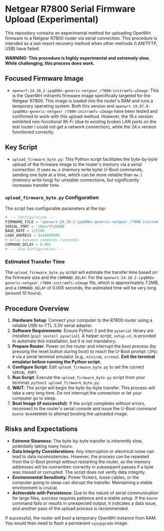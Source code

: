 # Netgear R7800 Serial Firmware Upload (Experimental)

This repository contains an experimental method for uploading OpenWrt firmware to a Netgear R7800 router via serial connection. This procedure is intended as a last-resort recovery method when other methods (LAN/TFTP, USB) have failed.

**WARNING: This procedure is highly experimental and extremely slow. While challenging, this process does work.**

## Focused Firmware Image

*   `openwrt-24.10.2-ipq806x-generic-netgear_r7800-initramfs-uImage`: This is the OpenWrt initramfs firmware image specifically targeted for the Netgear R7800. This image is loaded into the router's RAM and runs a temporary operating system. Both this version and `openwrt-19.07.9-ipq806x-generic-netgear_r7800-initramfs-uImage` have been tested and confirmed to work with this upload method. However, the 19.x version exhibited non-functional Wi-Fi (due to existing broken LAN ports on the test router I could not get a network connection), while the 24.x version functioned correctly.

## Key Script

*   `upload_firmware_byte.py`: This Python script facilitates the byte-by-byte upload of the firmware image to the router's memory via a serial connection. It uses `mw.b` (memory write byte) U-Boot commands, sending one byte at a time, which can be more reliable than `mw.l` (memory write long) for unstable connections, but significantly increases transfer time.

### `upload_firmware_byte.py` Configuration

The script has configurable parameters at the top:

```python
# --- Configuration ---
FIRMWARE_FILE = 'openwrt-24.10.2-ipq806x-generic-netgear_r7800-initramfs-uImage'
SERIAL_PORT = '/dev/ttyUSB0' 
BAUD_RATE = 115200
LOAD_ADDRESS = 0x44000000
# Delay between commands (seconds)
COMMAND_DELAY = 0.005 
# --- End Configuration ---
```

### Estimated Transfer Time

The `upload_firmware_byte.py` script will estimate the transfer time based on the firmware size and the `COMMAND_DELAY`. For the `openwrt-24.10.2-ipq806x-generic-netgear_r7800-initramfs-uImage` file, which is approximately 7.2MB, and a `COMMAND_DELAY` of 0.005 seconds, the estimated time will be very long (around 10 hours).

## Procedure Overview

1.  **Hardware Setup**: Connect your computer to the R7800 router using a reliable USB-to-TTL 3.3V serial adapter.
2.  **Software Requirements**: Ensure Python 3 and the `pyserial` library are installed (`pip3 install pyserial`). A helper script, `setup.sh`, is provided to automate this installation, but it is not mandatory.
3.  **Prepare Router**: Power on the router and interrupt the boot process (by pressing the reset button during boot) to reach the U-Boot prompt `(IPQ) #` via a serial terminal emulator (e.g., `minicom`, `screen`). **Exit the terminal emulator before running the Python script.**
4.  **Configure Script**: Edit `upload_firmware_byte.py` to set the correct `SERIAL_PORT`.
5.  **Run Script**: Execute the `upload_firmware_byte.py` script from your terminal: `python3 upload_firmware_byte.py`.
6.  **WAIT**: The script will begin the byte-by-byte transfer. This process will take a very long time. Do not interrupt the connection or let your computer go to sleep.
7.  **Boot Image (if successful)**: If the script completes without errors, reconnect to the router's serial console and issue the U-Boot command `bootm 0x44000000` to attempt booting the uploaded image.

## Risks and Expectations

*   **Extreme Slowness**: The byte-by-byte transfer is inherently slow, potentially taking many hours.
*   **Data Integrity Considerations**: Any interruption or electrical noise can lead to data inconsistencies. However, the process can be repeated from the U-Boot prompt without restarting the router, as the memory addresses will be overwritten correctly in subsequent passes if a byte was missed or corrupted. The script does not verify data integrity.
*   **Environmental Sensitivity**: Power flickers, loose cables, or the computer going to sleep can disrupt the transfer. Maintaining a stable environment is crucial.
*   **Achievable with Persistence**: Due to the nature of serial communication for large files, success requires patience and a stable setup. If the `bootm` command fails or results in unexpected output, it indicates a data issue, and another pass of the upload process is recommended.

If successful, the router will boot a temporary OpenWrt instance from RAM. You would then need to flash a permanent `sysupgrade` image.